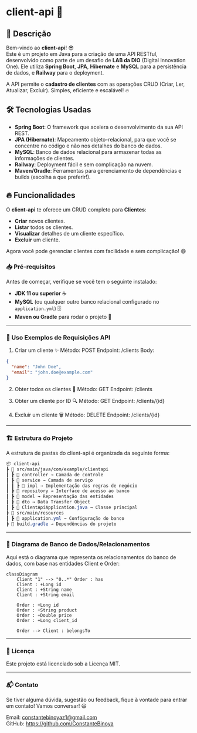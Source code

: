 # client-api 🚀

## 🌟 Descrição

Bem-vindo ao **client-api**! 😎  
Este é um projeto em Java para a criação de uma API RESTful, desenvolvido como parte de um desafio de **LAB da DIO** (Digital Innovation One). Ele utiliza **Spring Boot**, **JPA**, **Hibernate** e **MySQL** para a persistência de dados, e **Railway** para o deployment. 

A API permite o **cadastro de clientes** com as operações CRUD (Criar, Ler, Atualizar, Excluir). Simples, eficiente e escalável! 🔥

## 🛠️ Tecnologias Usadas

- **Spring Boot**: O framework que acelera o desenvolvimento da sua API REST.
- **JPA (Hibernate)**: Mapeamento objeto-relacional, para que você se concentre no código e não nos detalhes do banco de dados.
- **MySQL**: Banco de dados relacional para armazenar todas as informações de clientes.
- **Railway**: Deployment fácil e sem complicação na nuvem.
- **Maven/Gradle**: Ferramentas para gerenciamento de dependências e builds (escolha a que preferir!).

## 🔥 Funcionalidades

O **client-api** te oferece um CRUD completo para **Clientes**:
- **Criar** novos clientes.
- **Listar** todos os clientes.
- **Visualizar** detalhes de um cliente específico.
- **Excluir** um cliente.

Agora você pode gerenciar clientes com facilidade e sem complicação! 😄

### 📥 Pré-requisitos

Antes de começar, verifique se você tem o seguinte instalado:
- **JDK 11 ou superior** ☕
- **MySQL** (ou qualquer outro banco relacional configurado no `application.yml`) 🗄️
- **Maven ou Gradle** para rodar o projeto 🚧

---

### 📝 Uso Exemplos de Requisições API
1. Criar um cliente ✨
Método: POST
Endpoint: /clients
Body:

```json
{
  "name": "John Doe",
  "email": "john.doe@example.com"
}
```

2. Obter todos os clientes 👥
Método: GET
Endpoint: /clients

3. Obter um cliente por ID 🔍
Método: GET
Endpoint: /clients/{id}

4. Excluir um cliente 🗑️
Método: DELETE
Endpoint: /clients/{id}

---

### 🏗️ Estrutura do Projeto
A estrutura de pastas do client-api é organizada da seguinte forma:

```css
📦 client-api
┣ 📂 src/main/java/com/example/clientapi
┃ ┣ 📂 controller → Camada de controle
┃ ┣ 📂 service → Camada de serviço
┃ ┃ ┣ 📂 impl → Implementação das regras de negócio
┃ ┣ 📂 repository → Interface de acesso ao banco
┃ ┣ 📂 model → Representação das entidades
┃ ┣ 📂 dto → Data Transfer Object
┃ ┣ 📜 ClientApiApplication.java → Classe principal
┣ 📂 src/main/resources
┃ ┣ 📜 application.yml → Configuração do banco
┣ 📜 build.gradle → Dependências do projeto
```
---

### 🔗 Diagrama de Banco de Dados/Relacionamentos
Aqui está o diagrama que representa os relacionamentos do banco de dados, com base nas entidades Client e Order:

```mermaid
classDiagram
    Client "1" --> "0..*" Order : has
    Client : +Long id
    Client : +String name
    Client : +String email

    Order : +Long id
    Order : +String product
    Order : +Double price
    Order : +Long client_id

    Order --> Client : belongsTo
```
---
### 📝 Licença
Este projeto está licenciado sob a Licença MIT.

---

### 📬 Contato
Se tiver alguma dúvida, sugestão ou feedback, fique à vontade para entrar em contato! Vamos conversar! 😃

Email: constantebinoyaz1@gmail.com  
GitHub: https://github.com/ConstanteBinoya



